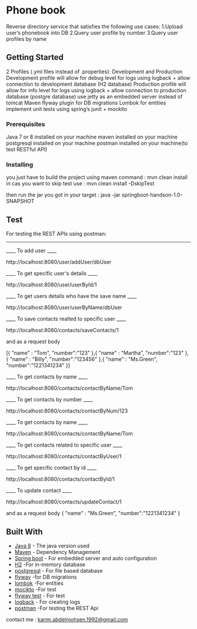 # Phone book

Reverse directory service that satisfies the following use cases:
1.Upload user’s phonebook into DB
2.Query user profile by number
3.Query user profiles by name

## Getting Started

2 Profiles (.yml files instead of .properties): Development and Production 
Development profile will allow for debug level for logs using logback + allow connection to development database (H2 database)
Production profile will allow for info level for logs using logback + allow connection to production database (postgre database)
use jetty as an embedded server instead of tomcat
Maven flyway plugin for DB migrations
Lombok for entities
implement unit tests using spring’s junit + mockito


### Prerequisites

Java 7 or 8 installed on your machine
maven installed on your machine
postgresql installed on your machine
postman installed on your machine(to test RESTful API)

### Installing

you just have to build the project using maven command : mvn clean install
in cas you want to skip test use : mvn clean install -DskipTest

then run the jar you got in your target : java -jar springboot-handson-1.0-SNAPSHOT

## Test 

For testing the REST APIs using postman:
_________________________________________

____ To add user ____

http://localhost:8080/user/addUser/dbUser

____ To get specific user's details ____

http://localhost:8080/user/userById/1

____ To get users details who have the save name ____

http://localhost:8080/user/userByName/dbUser

____ To save contacts realted to specific user ____

http://localhost:8080/contacts/saveContacts/1

and as a request body

[{
	"name" : "Tom",
	"number":"123"
},{
	"name" : "Martha",
	"number":"123"
},{
	"name" : "Billy",
	"number":"123456"
},{
	"name" : "Ms.Green",
	"number":"1221341234"
}]

____ To get contacts by name ____

http://localhost:8080/contacts/contactByName/Tom

____ To get contacts by number ____

http://localhost:8080/contacts/contactByNum/123

____ To get contacts by name ____

http://localhost:8080/contacts/contactByName/Tom

____ To get contacts related to specific user ____

http://localhost:8080/contacts/contactByUser/1

____ To get specific contact by id ____

http://localhost:8080/contacts/contactById/1

____ To update contact ____

http://localhost:8080/contacts/updateContact/1

and as a request body
{
	"name" : "Ms.Green",
	"number":"1221341234"
}

## Built With

* [Java 8](http://www.oracle.com/technetwork/java/javase/overview/java8-2100321.html) - The java version used
* [Maven](https://maven.apache.org/) - Dependency Management
* [Spring boot](https://projects.spring.io/spring-boot/) - For embedded server and auto configuration
* [H2](http://www.h2database.com/html/main.html) -For in-memory database
* [postgresql](https://www.postgresql.org/) - For file based database
* [flyway](https://flywaydb.org/) -for DB migrations
* [lombok](https://projectlombok.org/) -For entities
* [mocikto](http://site.mockito.org/) -For test
* [flyway test](https://github.com/flyway/flyway-test-extensions) - For test
* [logback](https://logback.qos.ch/) - For creating logs
* [postman](https://chrome.google.com/webstore/detail/postman/fhbjgbiflinjbdggehcddcbncdddomop?hl=en) -For testing the REST Api

contact me : karim.abdelmohsen.1992@gmail.com


